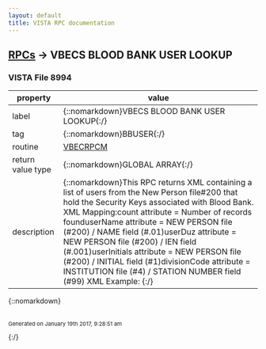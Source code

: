 ```yaml
---
layout: default
title: VISTA RPC documentation
---
```




## [RPCs](TableOfContent.md) &#8594; VBECS BLOOD BANK USER LOOKUP 



### VISTA File 8994 


 property | value 
--- | --- 
 label | {::nomarkdown}VBECS BLOOD BANK USER LOOKUP{:/}
 tag | {::nomarkdown}BBUSER{:/}
 routine | [VBECRPCM](http://code.osehra.org/dox/Routine_VBECRPCM_source.html)
 return value type | {::nomarkdown}GLOBAL ARRAY{:/}
 description | {::nomarkdown}This RPC returns XML containing a list of users from the New Person file#200 that hold the Security Keys associated with Blood Bank. XML Mapping:count attribute =        Number of records founduserName attribute =     NEW PERSON file (#200) / NAME field (#.01)userDuz attribute =      NEW PERSON file (#200) / IEN field (#.001)userInitials attribute = NEW PERSON file (#200) / INITIAL field (#1)divisionCode attribute = INSTITUTION file (#4) / STATION NUMBER field (#99) XML Example:<BloodBankUsers>    <Record count=\1\>        <BloodBankUser userName=\BLOODBANK,USER\ userDUZ=\5000\ userInitials=\BBU\>            <Divisions>                <Division divisionCode=\589\ />                <Division divisionCode=\589A4\ />                <Division divisionCode=\589A5\ />                <Division divisionCode=\589A6\ />                <Division divisionCode=\589A7\ />            </Divisions>        </BloodBankUser>    </Record></BloodBankUsers>{:/}

{::nomarkdown} <br/><br/><p style="font-size: 11px">Generated on January 19th 2017, 9:28:51 am</p>{:/}